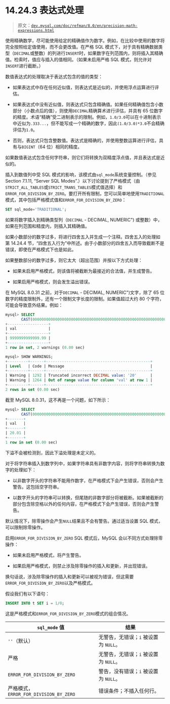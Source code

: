 # 14.24.3 表达式处理

> 原文：[`dev.mysql.com/doc/refman/8.0/en/precision-math-expressions.html`](https://dev.mysql.com/doc/refman/8.0/en/precision-math-expressions.html)

使用精确数学，尽可能使用给定的精确值作为数字。例如，在比较中使用的数字将完全按照给定值使用，而不会更改值。在严格 SQL 模式下，对于具有精确数据类型（`DECIMAL`或整数）的列进行`INSERT`时，如果数字在列范围内，则将插入其精确值。检索时，值应与插入的值相同。（如果未启用严格 SQL 模式，则允许对`INSERT`进行截断。）

数值表达式的处理取决于表达式包含的值的类型：

+   如果表达式中存在任何近似值，则表达式是近似的，并使用浮点运算进行评估。

+   如果表达式中没有近似值，则表达式只包含精确值。如果任何精确值包含小数部分（小数点后的值），则使用`DECIMAL`精确算术进行评估，并具有 65 位数字的精度。术语“精确”受二进制表示的限制。例如，`1.0/3.0`可以在十进制表示中近似为`.333...`，但不能写成一个精确的数字，因此`(1.0/3.0)*3.0`不会精确评估为`1.0`。

+   否则，表达式只包含整数值。表达式是精确的，并使用整数运算进行评估，具有与`BIGINT`（64 位）相同的精度。

如果数值表达式包含任何字符串，则它们将转换为双精度浮点值，并且表达式是近似的。

插入到数值列中受 SQL 模式的影响，该模式由`sql_mode`系统变量控制。（参见 Section 7.1.11, “Server SQL Modes”.）以下讨论提到了严格模式（由`STRICT_ALL_TABLES`或`STRICT_TRANS_TABLES`模式值选择）和`ERROR_FOR_DIVISION_BY_ZERO`。要打开所有限制，您可以简单地使用`TRADITIONAL`模式，其中包括严格模式值和`ERROR_FOR_DIVISION_BY_ZERO`：

```sql
SET sql_mode='TRADITIONAL';
```

如果将数字插入到精确类型列（`DECIMAL` - DECIMAL, NUMERIC") 或整数）中，如果在列范围和精度内，则插入其精确值。

如果小数部分的数字过多，将进行四舍五入并生成一个注释。四舍五入的处理如第 14.24.4 节，“四舍五入行为”中所述。由于小数部分的四舍五入而导致截断不是错误，即使在严格模式下也是如此。

如果整数部分的数字过多，则它太大（超出范围）并按以下方式处理：

+   如果未启用严格模式，则该值将被截断为最接近的合法值，并生成警告。

+   如果启用严格模式，则会发生溢出错误。

在 MySQL 8.0.31 之前，对于`DECIMAL` - DECIMAL, NUMERIC")文字，除了 65 位数字的精度限制外，还有一个限制文字长度的限制。如果值超过大约 80 个字符，可能会导致意外结果。例如：

```sql
mysql> SELECT
       CAST(0000000000000000000000000000000000000000000000000000000000000000000000000000000020.01 AS DECIMAL(15,2)) as val;
+------------------+
| val              |
+------------------+
| 9999999999999.99 |
+------------------+
1 row in set, 2 warnings (0.00 sec)

mysql> SHOW WARNINGS;
+---------+------+----------------------------------------------+
| Level   | Code | Message                                      |
+---------+------+----------------------------------------------+
| Warning | 1292 | Truncated incorrect DECIMAL value: '20'      |
| Warning | 1264 | Out of range value for column 'val' at row 1 |
+---------+------+----------------------------------------------+
2 rows in set (0.00 sec)
```

截至 MySQL 8.0.31，这不再是一个问题，如下所示：

```sql
mysql> SELECT
       CAST(0000000000000000000000000000000000000000000000000000000000000000000000000000000020.01 AS DECIMAL(15,2)) as val;
+-------+
| val   |
+-------+
| 20.01 |
+-------+
1 row in set (0.00 sec)
```

下溢不会被检测到，因此下溢处理是未定义的。

对于将字符串插入到数字列中，如果字符串具有非数字内容，则将字符串转换为数字的处理如下：

+   以非数字开头的字符串不能用作数字，在严格模式下会产生错误，否则会产生警告。这包括空字符串。

+   以数字开头的字符串可以转换，但尾随的非数字部分将被截断。如果被截断的部分包含除空格以外的任何内容，在严格模式下会产生错误，否则会产生警告。

默认情况下，除零操作会产生`NULL`结果且不会有警告。通过适当设置 SQL 模式，可以限制除零操作。

启用`ERROR_FOR_DIVISION_BY_ZERO` SQL 模式后，MySQL 会以不同方式处理除零操作：

+   如果未启用严格模式，将产生警告。

+   如果启用严格模式，则禁止涉及除零操作的插入和更新，并出现错误。

换句话说，涉及除零操作的插入和更新可以被视为错误，但这需要`ERROR_FOR_DIVISION_BY_ZERO`以及严格模式。

假设我们有以下语句：

```sql
INSERT INTO t SET i = 1/0;
```

这是严格模式和`ERROR_FOR_DIVISION_BY_ZERO`模式的组合情况。

| `sql_mode` 值 | 结果 |
| --- | --- |
| `''`（默认） | 无警告，无错误；`i` 被设置为 `NULL`。 |
| 严格 | 无警告，无错误；`i` 被设置为 `NULL`。 |
| `ERROR_FOR_DIVISION_BY_ZERO` | 警告，没有错误；`i` 被设置为 `NULL`。 |
| 严格模式，`ERROR_FOR_DIVISION_BY_ZERO` | 错误条件；不插入任何行。 |
